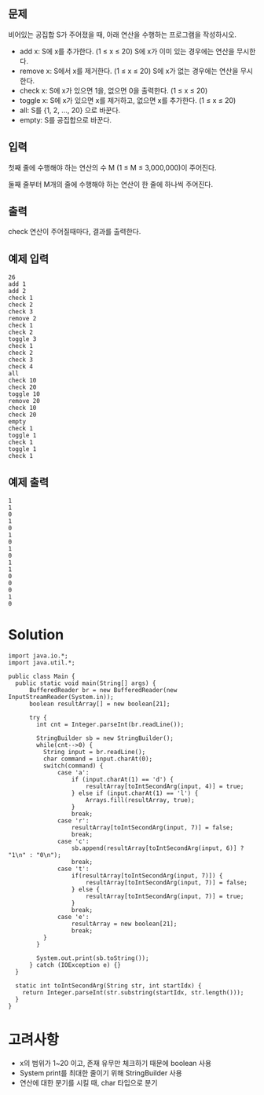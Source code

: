 ## 문제
비어있는 공집합 S가 주어졌을 때, 아래 연산을 수행하는 프로그램을 작성하시오.
- add x: S에 x를 추가한다. (1 ≤ x ≤ 20) S에 x가 이미 있는 경우에는 연산을 무시한다.
- remove x: S에서 x를 제거한다. (1 ≤ x ≤ 20) S에 x가 없는 경우에는 연산을 무시한다.
- check x: S에 x가 있으면 1을, 없으면 0을 출력한다. (1 ≤ x ≤ 20)
- toggle x: S에 x가 있으면 x를 제거하고, 없으면 x를 추가한다. (1 ≤ x ≤ 20)
- all: S를 {1, 2, ..., 20} 으로 바꾼다.
- empty: S를 공집합으로 바꾼다.

## 입력
첫째 줄에 수행해야 하는 연산의 수 M (1 ≤ M ≤ 3,000,000)이 주어진다.

둘째 줄부터 M개의 줄에 수행해야 하는 연산이 한 줄에 하나씩 주어진다.

## 출력
check 연산이 주어질때마다, 결과를 출력한다.

## 예제 입력
```
26
add 1
add 2
check 1
check 2
check 3
remove 2
check 1
check 2
toggle 3
check 1
check 2
check 3
check 4
all
check 10
check 20
toggle 10
remove 20
check 10
check 20
empty
check 1
toggle 1
check 1
toggle 1
check 1
```

## 예제 출력
```
1
1
0
1
0
1
0
1
0
1
1
0
0
0
1
0
```

# Solution
```
import java.io.*;
import java.util.*;

public class Main {
  public static void main(String[] args) {
      BufferedReader br = new BufferedReader(new InputStreamReader(System.in));
      boolean resultArray[] = new boolean[21];

      try {
        int cnt = Integer.parseInt(br.readLine());

        StringBuilder sb = new StringBuilder();
        while(cnt-->0) {
          String input = br.readLine();
          char command = input.charAt(0);
          switch(command) {
              case 'a':
                  if (input.charAt(1) == 'd') {
                      resultArray[toIntSecondArg(input, 4)] = true;
                  } else if (input.charAt(1) == 'l') {
                      Arrays.fill(resultArray, true);
                  }
                  break;
              case 'r':
                  resultArray[toIntSecondArg(input, 7)] = false;
                  break;
              case 'c':
                  sb.append(resultArray[toIntSecondArg(input, 6)] ? "1\n" : "0\n");
                  break;
              case 't':
                  if(resultArray[toIntSecondArg(input, 7)]) {
                      resultArray[toIntSecondArg(input, 7)] = false;
                  } else {
                      resultArray[toIntSecondArg(input, 7)] = true;
                  }
                  break;
              case 'e':
                  resultArray = new boolean[21];
                  break;
          }
        }

        System.out.print(sb.toString());
      } catch (IOException e) {}
  }

  static int toIntSecondArg(String str, int startIdx) {
    return Integer.parseInt(str.substring(startIdx, str.length()));
  }
}
```

# 고려사항
- x의 범위가 1~20 이고, 존재 유무만 체크하기 때문에 boolean 사용
- System print를 최대한 줄이기 위해 StringBuilder 사용
- 연산에 대한 분기를 시킬 때, char 타입으로 분기
